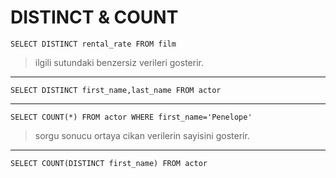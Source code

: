 # DISTINCT & COUNT
<pre><code>SELECT DISTINCT rental_rate FROM film</code></pre>
> ilgili sutundaki benzersiz verileri gosterir.
***
<pre><code>SELECT DISTINCT first_name,last_name FROM actor</code></pre>
***
<pre><code>SELECT COUNT(*) FROM actor WHERE first_name='Penelope'</code></pre>
> sorgu sonucu ortaya cikan verilerin sayisini gosterir.
***
<pre><code>SELECT COUNT(DISTINCT first_name) FROM actor</code></pre>


